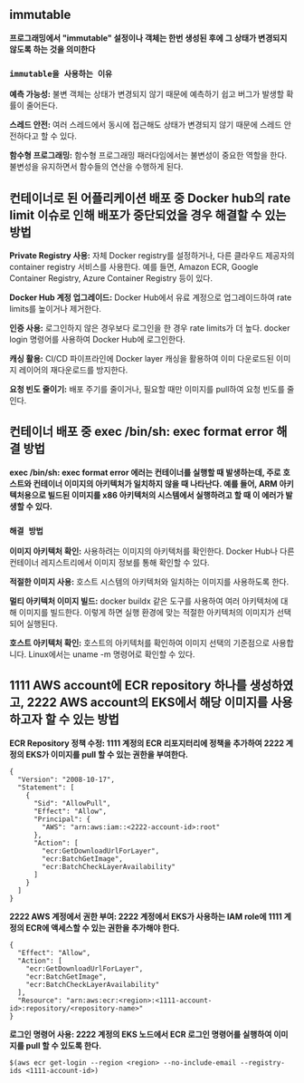 ## immutable
**프로그래밍에서 "immutable" 설정이나 객체는 한번 생성된 후에 그 상태가 변경되지 않도록 하는 것을 의미한다**

### **```immutable을 사용하는 이유```**
**예측 가능성:** 불변 객체는 상태가 변경되지 않기 때문에 예측하기 쉽고 버그가 발생할 확률이 줄어든다.

**스레드 안전:** 여러 스레드에서 동시에 접근해도 상태가 변경되지 않기 때문에 스레드 안전하다고 할 수 있다.

**함수형 프로그래밍:** 함수형 프로그래밍 패러다임에서는 불변성이 중요한 역할을 한다. 불변성을 유지하면서 함수들의 연산을 수행하게 된다.

## 컨테이너로 된 어플리케이션 배포 중 Docker hub의 rate limit 이슈로 인해 배포가 중단되었을 경우 해결할 수 있는 방법

**Private Registry 사용:** 자체 Docker registry를 설정하거나, 다른 클라우드 제공자의 container registry 서비스를 사용한다. 예를 들면, Amazon ECR, Google Container Registry, Azure Container Registry 등이 있다.

**Docker Hub 계정 업그레이드:** Docker Hub에서 유료 계정으로 업그레이드하여 rate limits를 높이거나 제거한다.

**인증 사용:** 로그인하지 않은 경우보다 로그인을 한 경우 rate limits가 더 높다. docker login 명령어를 사용하여 Docker Hub에 로그인한다.

**캐싱 활용:** CI/CD 파이프라인에 Docker layer 캐싱을 활용하여 이미 다운로드된 이미지 레이어의 재다운로드를 방지한다.

**요청 빈도 줄이기:** 배포 주기를 줄이거나, 필요할 때만 이미지를 pull하여 요청 빈도를 줄인다.

## 컨테이너 배포 중 exec /bin/sh: exec format error 해결 방법
**exec /bin/sh: exec format error 에러는 컨테이너를 실행할 때 발생하는데, 주로 호스트와 컨테이너 이미지의 아키텍처가 일치하지 않을 때 나타난다. 예를 들어, ARM 아키텍처용으로 빌드된 이미지를 x86 아키텍처의 시스템에서 실행하려고 할 때 이 에러가 발생할 수 있다.**

### **```해결 방법```**

**이미지 아키텍처 확인:** 사용하려는 이미지의 아키텍처를 확인한다. Docker Hub나 다른 컨테이너 레지스트리에서 이미지 정보를 통해 확인할 수 있다.

**적절한 이미지 사용:** 호스트 시스템의 아키텍처와 일치하는 이미지를 사용하도록 한다.

**멀티 아키텍처 이미지 빌드:** docker buildx 같은 도구를 사용하여 여러 아키텍처에 대해 이미지를 빌드한다. 이렇게 하면 실행 환경에 맞는 적절한 아키텍처의 이미지가 선택되어 실행된다.

**호스트 아키텍처 확인:** 호스트의 아키텍처를 확인하여 이미지 선택의 기준점으로 사용합니다. Linux에서는 uname -m 명령어로 확인할 수 있다.

## 1111 AWS account에 ECR repository 하나를 생성하였고, 2222 AWS account의 EKS에서 해당 이미지를 사용하고자 할 수 있는 방법

**ECR Repository 정책 수정: 1111 계정의 ECR 리포지터리에 정책을 추가하여 2222 계정의 EKS가 이미지를 pull 할 수 있는 권한을 부여한다.**
```
{
  "Version": "2008-10-17",
  "Statement": [
    {
      "Sid": "AllowPull",
      "Effect": "Allow",
      "Principal": {
        "AWS": "arn:aws:iam::<2222-account-id>:root"
      },
      "Action": [
        "ecr:GetDownloadUrlForLayer",
        "ecr:BatchGetImage",
        "ecr:BatchCheckLayerAvailability"
      ]
    }
  ]
}
```
**2222 AWS 계정에서 권한 부여: 2222 계정에서 EKS가 사용하는 IAM role에 1111 계정의 ECR에 액세스할 수 있는 권한을 추가해야 한다.**
```
{
  "Effect": "Allow",
  "Action": [
    "ecr:GetDownloadUrlForLayer",
    "ecr:BatchGetImage",
    "ecr:BatchCheckLayerAvailability"
  ],
  "Resource": "arn:aws:ecr:<region>:<1111-account-id>:repository/<repository-name>"
}
```
**로그인 명령어 사용: 2222 계정의 EKS 노드에서 ECR 로그인 명령어를 실행하여 이미지를 pull 할 수 있도록 한다.**
```
$(aws ecr get-login --region <region> --no-include-email --registry-ids <1111-account-id>)

```
